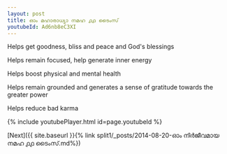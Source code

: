 ```yaml
---
layout: post
title: ഓം മഹാരാധ്യാ നമഹ ൧൧ ടൈംസ്
youtubeId: Ad6nb8eC3XI
---
```

 
 
Helps get goodness, bliss and peace and God's blessings
 
Helps remain focused, help generate inner energy 
 
Helps boost physical and mental health 
 
Helps remain grounded and generates a sense of gratitude towards the greater power 
 
Helps reduce bad karma
 
 
 
 


{% include youtubePlayer.html id=page.youtubeId %}
 
[Next]({{ site.baseurl }}{% link  split1/_posts/2014-08-20-ഓം നിർജീവമായ നമഹ ൧൧ ടൈംസ്.md%})
 
